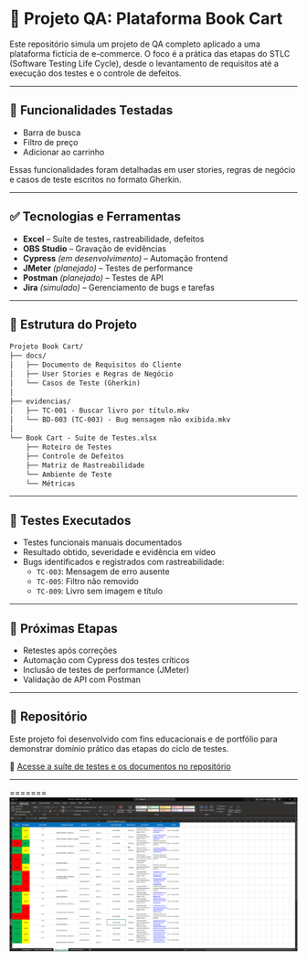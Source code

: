 # 📘 Projeto QA: Plataforma Book Cart

Este repositório simula um projeto de QA completo aplicado a uma plataforma fictícia de e-commerce. O foco é a prática das etapas do STLC (Software Testing Life Cycle), desde o levantamento de requisitos até a execução dos testes e o controle de defeitos.

---

## 📌 Funcionalidades Testadas

- Barra de busca
- Filtro de preço
- Adicionar ao carrinho

Essas funcionalidades foram detalhadas em user stories, regras de negócio e casos de teste escritos no formato Gherkin.

---

## ✅ Tecnologias e Ferramentas

- **Excel** – Suíte de testes, rastreabilidade, defeitos
- **OBS Studio** – Gravação de evidências
- **Cypress** *(em desenvolvimento)* – Automação frontend
- **JMeter** *(planejado)* – Testes de performance
- **Postman** *(planejado)* – Testes de API
- **Jira** *(simulado)* – Gerenciamento de bugs e tarefas

---

## 📁 Estrutura do Projeto

```
Projeto Book Cart/
├── docs/
│   ├── Documento de Requisitos do Cliente
│   ├── User Stories e Regras de Negócio
│   └── Casos de Teste (Gherkin)
│
├── evidencias/
│   ├── TC-001 - Buscar livro por título.mkv
│   └── BD-003 (TC-003) - Bug mensagem não exibida.mkv
│
└── Book Cart - Suíte de Testes.xlsx
    ├── Roteiro de Testes
    ├── Controle de Defeitos
    ├── Matriz de Rastreabilidade
    └── Ambiente de Teste
    └── Métricas
```

---

## 🧪 Testes Executados

- Testes funcionais manuais documentados
- Resultado obtido, severidade e evidência em vídeo
- Bugs identificados e registrados com rastreabilidade:
  - `TC-003`: Mensagem de erro ausente
  - `TC-005`: Filtro não removido
  - `TC-009`: Livro sem imagem e título

---

## 🔄 Próximas Etapas

- Retestes após correções
- Automação com Cypress dos testes críticos
- Inclusão de testes de performance (JMeter)
- Validação de API com Postman

---

## 📎 Repositório

Este projeto foi desenvolvido com fins educacionais e de portfólio para demonstrar domínio prático das etapas do ciclo de testes.

🔗 [Acesse a suíte de testes e os documentos no repositório](https://github.com/carlosdanieleva55/ProjetoDeTesteBookCart)

---

=======
![Roteiro de Testes](./evidencias/suite.png)

